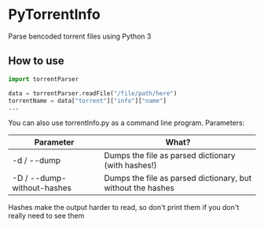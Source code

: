 PyTorrentInfo
=============

Parse bencoded torrent files using Python 3

How to use
----------

```python
import torrentParser

data = torrentParser.readFile("/file/path/here")
torrentName = data["torrent"]["info"]["name"]
...
```

You can also use torrentInfo.py as a command line program.
Parameters:

Parameter | What?
----------|------
-d / --dump | Dumps the file as parsed dictionary (with hashes!)
-D / --dump-without-hashes | Dumps the file as parsed dictionary, but without the hashes

Hashes make the output harder to read, so don't print them if you don't really need to see them
